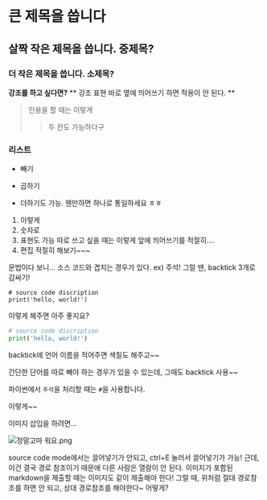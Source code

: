 # 큰 제목을 씁니다

## 살짝 작은 제목을 씁니다. 중제목?

### 더 작은 제목을 씁니다. 소제목?

**강조를 하고 싶다면?**
** 강조 표현 바로 옆에 띄어쓰기 하면 적용이 안 된다. **

> 인용을 할 때는 이렇게
> 
> > 두 칸도 가능하다구

### 리스트

- 빼기
* 곱하기
+ 더하기도 가능. 웬만하면 하나로 통일하세요 ㅎㅎ
1. 이렇게
2. 숫자로
3. 표현도 가능
   따로 쓰고 싶을 때는 이렇게 앞에 띄어쓰기를 적절히....
4. 편집 적절히 해보기~~~

문법이다 보니... 소스 코드와 겹치는 경우가 있다. ex) 주석!
그럴 땐, backtick 3개로 감싸기!

```
# source code discription
print('hello, world!')
```

이렇게 해주면 아주 좋지요?

```python
# source code discription
print('hello, world!')
```

backtick에 언어 이름을 적어주면 색칠도 해주고~~

간단한 단어를 따로 빼야 하는 경우가 있을 수 있는데, 그때도 backtick 사용~~

   파이썬에서 `주석`을 처리할 때는 `#`을 사용합니다.

이렇게~~

이미지 삽입을 하려면...

![정말고마 워요.png](C:\Users\SSAFY\Desktop\정말고마%20워요.png)

source code mode에서는 끌어넣기가 안되고, ctrl+E 눌러서 끌어넣기가 가능!
근데, 이건 결국 경로 참조이기 때문에 다른 사람은 열람이 안 된다.
이미지가 포함된 markdown을 제출할 때는 이미지도 같이 제출해야 한다!
그럴 때, 위처럼 절대 경로참조를 하면 안 되고, 상대 경로참조를 해야한다~
어떻게?
